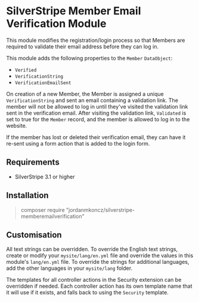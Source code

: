 # SilverStripe Member Email Verification Module

This module modifies the registration/login process so that Members are required to validate their email address before they can log in.

This module adds the following properties to the `Member` `DataObject`:
 - `Verified`
 - `VerificationString`
 - `VerificationEmailSent`

On creation of a new Member, the Member is assigned a unique `VerificationString` and sent an email containing a validation link. The member will not be allowed to log in until they've visited the validation link sent in the verification email. After visiting the validation link, `Validated` is set to true for the `Member` record, and the member is allowed to log in to the website.

If the member has lost or deleted their verification email, they can have it re-sent using a form action that is added to the login form.

## Requirements

 - SilverStripe 3.1 or higher

## Installation

> composer require "jordanmkoncz/silverstripe-memberemailverification"

## Customisation
All text strings can be overridden. To override the English text strings, create or modify your `mysite/lang/en.yml` file and override the values in this module's `lang/en.yml` file. To override the strings for additional languages, add the other languages in your `mysite/lang` folder.

The templates for all controller actions in the Security extension can be overridden if needed. Each controller action has its own template name that it will use if it exists, and falls back to using the `Security` template.
